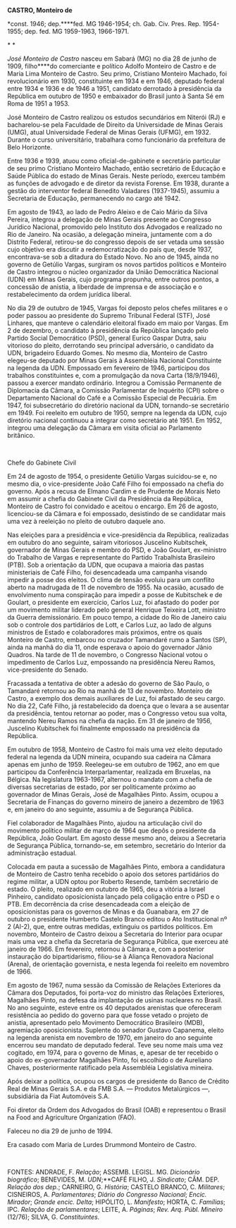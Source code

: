 **CASTRO, Monteiro de**

\*const. 1946; dep.****fed. MG 1946-1954; ch. Gab. Civ. Pres. Rep.
1954-1955; dep. fed. MG 1959-1963, 1966-1971.

* *

*José Monteiro de Castro* nasceu em Sabará (MG) no dia 28 de junho de
1909, filho****do comerciante e político Adolfo Monteiro de Castro e de
Maria Lima Monteiro de Castro. Seu primo, Cristiano Monteiro Machado,
foi revolucionário em 1930, constituinte em 1934 e em 1946, deputado
federal entre 1934 e 1936 e de 1946 a 1951, candidato derrotado à
presidência da República em outubro de 1950 e embaixador do Brasil junto
à Santa Sé em Roma de 1951 a 1953.

José Monteiro de Castro realizou os estudos secundários em Niterói (RJ)
e bacharelou-se pela Faculdade de Direito da Universidade de Minas
Gerais (UMG), atual Universidade Federal de Minas Gerais (UFMG), em
1932. Durante o curso universitário, trabalhara como funcionário da
prefeitura de Belo Horizonte.

Entre 1936 e 1939, atuou como oficial-de-gabinete e secretário
particular de seu primo Cristiano Monteiro Machado, então secretário de
Educação e Saúde Pública do estado de Minas Gerais. Neste período,
exerceu também as funções de advogado e de diretor da revista Forense.
Em 1938, durante a gestão do interventor federal Benedito Valadares
(1937-1945), assumiu a Secretaria de Educação, permanecendo no cargo até
1942.

Em agosto de 1943, ao lado de Pedro Aleixo e de Caio Mário da Silva
Pereira, integrou a delegação de Minas Gerais presente ao Congresso
Jurídico Nacional, promovido pelo Instituto dos Advogados e realizado no
Rio de Janeiro. Na ocasião, a delegação mineira, juntamente com a do
Distrito Federal, retirou-se do congresso depois de ser vetada uma
sessão cujo objetivo era discutir a redemocratização do país que, desde
1937, encontrava-se sob a ditadura do Estado Novo. No ano de 1945, ainda
no governo de Getúlio Vargas, surgiram os novos partidos políticos e
Monteiro de Castro integrou o núcleo organizador da União Democrática
Nacional (UDN) em Minas Gerais, cujo programa propunha, entre outros
pontos, a concessão de anistia, a liberdade de imprensa e de associação
e o restabelecimento da ordem jurídica liberal.

No dia 29 de outubro de 1945, Vargas foi deposto pelos chefes militares
e o poder passou ao presidente do Supremo Tribunal Federal (STF), José
Linhares, que manteve o calendário eleitoral fixado em maio por Vargas.
Em 2 de dezembro, o candidato à presidência da República lançado pelo
Partido Social Democrático (PSD), general Eurico Gaspar Dutra, saiu
vitorioso do pleito, derrotando seu principal adversário, o candidato da
UDN, brigadeiro Eduardo Gomes. No mesmo dia, Monteiro de Castro
elegeu-se deputado por Minas Gerais à Assembléia Nacional Constituinte
na legenda da UDN. Empossado em fevereiro de 1946, participou dos
trabalhos constituintes e, com a promulgação da nova Carta (18/9/1946),
passou a exercer mandato ordinário. Integrou a Comissão Permanente de
Diplomacia da Câmara, a Comissão Parlamentar de Inquérito (CPI) sobre o
Departamento Nacional do Café e a Comissão Especial de Pecuária. Em
1947, foi subsecretário do diretório nacional da UDN, tornando-se
secretário em 1949. Foi reeleito em outubro de 1950, sempre na legenda
da UDN, cujo diretório nacional continuou a integrar como secretário até
1951. Em 1952, integrou uma delegação da Câmara em visita oficial ao
Parlamento britânico.

 

Chefe do Gabinete Civil

Em 24 de agosto de 1954, o presidente Getúlio Vargas suicidou-se e, no
mesmo dia, o vice-presidente João Café Filho foi empossado na chefia do
governo. Após a recusa de Elmano Cardim e de Prudente de Morais Neto em
assumir a chefia do Gabinete Civil da Presidência da República, Monteiro
de Castro foi convidado e aceitou o encargo. Em 26 de agosto,
licenciou-se da Câmara e foi empossado, desistindo de se candidatar mais
uma vez à reeleição no pleito de outubro daquele ano.

Nas eleições para a presidência e vice-presidência da República,
realizadas em outubro do ano seguinte, saíram vitoriosos Juscelino
Kubitschek, governador de Minas Gerais e membro do PSD, e João Goulart,
ex-ministro do Trabalho de Vargas e representante do Partido Trabalhista
Brasileiro (PTB). Sob a orientação da UDN, que ocupava a maioria das
pastas ministeriais de Café Filho, foi desencadeada uma campanha visando
impedir a posse dos eleitos. O clima de tensão evoluiu para um conflito
aberto na madrugada de 11 de novembro de 1955. Na ocasião, acusado de
envolvimento numa conspiração para impedir a posse de Kubitschek e de
Goulart, o presidente em exercício, Carlos Luz, foi afastado do poder
por um movimento militar liderado pelo general Henrique Teixeira Lott,
ministro da Guerra demissionário. Em pouco tempo, a cidade do Rio de
Janeiro caiu sob o controle dos partidários de Lott, e Carlos Luz, ao
lado de alguns ministros de Estado e colaboradores mais próximos, entre
os quais Monteiro de Castro, embarcou no cruzador Tamandaré rumo a
Santos (SP), ainda na manhã do dia 11, onde esperava o apoio do
governador Jânio Quadros. Na tarde de 11 de novembro, o Congresso
Nacional votou o impedimento de Carlos Luz, empossando na presidência
Nereu Ramos, vice-presidente do Senado.

Fracassada a tentativa de obter a adesão do governo de São Paulo, o
Tamandaré retornou ao Rio na manhã de 13 de novembro. Monteiro de
Castro, a exemplo dos demais auxiliares de Luz, foi afastado de seu
cargo. No dia 22, Café Filho, já restabelecido da doença que o levara a
se ausentar da presidência, tentou retornar ao poder, mas o Congresso
vetou sua volta, mantendo Nereu Ramos na chefia da nação. Em 31 de
janeiro de 1956, Juscelino Kubitschek foi finalmente empossado na
presidência da República.

Em outubro de 1958, Monteiro de Castro foi mais uma vez eleito deputado
federal na legenda da UDN mineira, ocupando sua cadeira na Câmara apenas
em junho de 1959. Reelegeu-se em outubro de 1962, ano em que participou
da Conferência Interparlamentar, realizada em Bruxelas, na Bélgica. Na
legislatura 1963-1967, alternou o mandato com a chefia de diversas
secretarias de estado, por ser politicamente próximo ao governador de
Minas Gerais, José de Magalhães Pinto. Assim, ocupou a Secretaria de
Finanças do governo mineiro de janeiro a dezembro de 1963 e, em janeiro
do ano seguinte, assumiu a de Segurança Pública.

Fiel colaborador de Magalhães Pinto, ajudou na articulação civil do
movimento político militar de março de 1964 que depôs o presidente da
República, João Goulart. Em agosto desse mesmo ano, deixou a Secretaria
de Segurança Pública, tornando-se, em setembro, secretário do Interior
da administração estadual.

Colocada em pauta a sucessão de Magalhães Pinto, embora a candidatura de
Monteiro de Castro tenha recebido o apoio dos setores partidários do
regime militar, a UDN optou por Roberto Resende, também secretário de
estado. O pleito, realizado em outubro de 1965, deu a vitória a Israel
Pinheiro, candidato oposicionista lançado pela coligação entre o PSD e o
PTB. Em decorrência da crise desencadeada com a eleição de
oposicionistas para os governos de Minas e da Guanabara, em 27 de
outubro o presidente Humberto Castelo Branco editou o Ato Institucional
nº 2 (AI-2), que, entre outras medidas, extinguiu os partidos políticos.
Em novembro, Monteiro de Castro deixou a Secretaria do Interior para
ocupar mais uma vez a chefia da Secretaria de Segurança Pública, que
exerceu até janeiro de 1966. Em fevereiro, retornou à Câmara e, com a
posterior instauração do bipartidarismo, filiou-se à Aliança Renovadora
Nacional (Arena), de orientação governista, e nesta legenda foi reeleito
em novembro de 1966.

Em agosto de 1967, numa sessão da Comissão de Relações Exteriores da
Câmara dos Deputados, foi porta-voz do ministro das Relações Exteriores,
Magalhães Pinto, na defesa da implantação de usinas nucleares no Brasil.
No ano seguinte, esteve entre os 40 deputados arenistas que ofereceram
resistência ao pedido do governo para que fosse vetado o projeto de
anistia, apresentado pelo Movimento Democrático Brasileiro (MDB),
agremiação oposicionista. Suplente do senador Gustavo Capanema, eleito
na legenda arenista em novembro de 1970, em janeiro do ano seguinte
encerrou seu mandato de deputado federal. Teve seu nome mais uma vez
cogitado, em 1974, para o governo de Minas, e, apesar de ter recebido o
apoio do ex-governador Magalhães Pinto, foi escolhido o de Aureliano
Chaves, posteriormente ratificado pela Assembléia Legislativa mineira.

Após deixar a política, ocupou os cargos de presidente do Banco de
Crédito Real de Minas Gerais S.A. e da FMB S.A. — Produtos Metalúrgicos
—, subsidiária da Fiat Automóveis S.A.

Foi diretor da Ordem dos Advogados do Brasil (OAB) e representou o
Brasil na Food and Agriculture Organization (FAO).

Faleceu no dia 29 de junho de 1994.

Era casado com Maria de Lurdes Drummond Monteiro de Castro.

 

FONTES: ANDRADE, F. *Relação*; ASSEMB. LEGISL. MG. *Dicionário
biográfico*; BENEVIDES, M. *UDN*;**CAFÉ FILHO, J. *Sindicato*; CÂM. DEP.
*Relação dos dep.*; CARNEIRO, G. *História*; CASTELO BRANCO, C.
*Militares*; CISNEIROS, A. *Parlamentares*; *Diário do* *Congresso
Nacional*; *Encic. Mirador*; *Grande* *encic. Delta*; HIPÓLITO, L.
*Manifesto*; HORTA, C. *Famílias*; IPC. *Relação de parlamentares*;
LEITE, A. *Páginas*; *Rev. Arq. Públ. Mineiro* (12/76); SILVA, G.
*Constituintes.*

 

 
